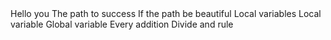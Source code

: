 <o>
Hello you
The path to success
If the path be beautiful
Local variables
Local variable
Global variable
Every addition
Divide and rule
